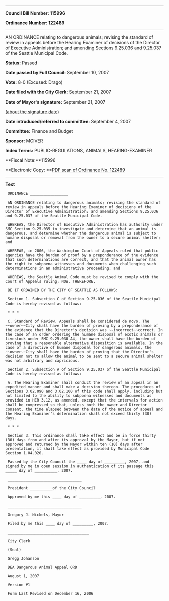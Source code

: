 

********

**Council Bill Number: 115996**
   
**Ordinance Number: 122489**
********

 AN ORDINANCE relating to dangerous animals; revising the standard of review in appeals before the Hearing Examiner of decisions of the Director of Executive Administration; and amending Sections 9.25.036 and 9.25.037 of the Seattle Municipal Code.

**Status:** Passed
   
**Date passed by Full Council:** September 10, 2007
   
**Vote:** 8-0 (Excused: Drago)
   
**Date filed with the City Clerk:** September 21, 2007
   
**Date of Mayor's signature:** September 21, 2007
   
[(about the signature date)](/~public/approvaldate.htm)
   
   
   
**Date introduced/referred to committee:** September 4, 2007
   
**Committee:** Finance and Budget
   
**Sponsor:** MCIVER
   
   
**Index Terms:** PUBLIC-REGULATIONS, ANIMALS, HEARING-EXAMINER

**Fiscal Note:**115996

**Electronic Copy: **[PDF scan of Ordinance No. 122489](/~archives/Ordinances/Ord_122489.pdf)

********

**Text**
   
```
 ORDINANCE _________________

 AN ORDINANCE relating to dangerous animals; revising the standard of review in appeals before the Hearing Examiner of decisions of the Director of Executive Administration; and amending Sections 9.25.036 and 9.25.037 of the Seattle Municipal Code.

 WHEREAS, the Director of Executive Administration has authority under SMC Section 9.25.035 to investigate and determine that an animal is dangerous, and determine whether the dangerous animal is subject to humane disposal or removal from the owner to a secure animal shelter; and

 WHEREAS, in 2006, the Washington Court of Appeals ruled that public agencies have the burden of proof by a preponderance of the evidence that such determinations are correct, and that the animal owner has the right to subpoena witnesses and documents when challenging such determinations in an administrative proceeding; and

 WHEREAS, the Seattle Animal Code must be revised to comply with the Court of Appeals ruling; NOW, THEREFORE,

 BE IT ORDAINED BY THE CITY OF SEATTLE AS FOLLOWS:

 Section 1. Subsection C of Section 9.25.036 of the Seattle Municipal Code is hereby revised as follows:

 * * *

 C. Standard of Review. Appeals shall be considered de novo. The ~~owner~~City shall have the burden of proving by a preponderance of the evidence that the Director's decision was ~~incorrect~~correct. In the case of an order ordering the humane disposal of exotic animals or livestock under SMC 9.25.030 A4, the owner shall have the burden of proving that a reasonable alternative disposition is available. In the case of a directive of humane disposal for dangerous animals, the ~~owner~~City shall have the burden of proving that the Director's decision not to allow the animal to be sent to a secure animal shelter was not arbitrary and capricious.

 Section 2. Subsection A of Section 9.25.037 of the Seattle Municipal Code is hereby revised as follows:

 A. The Hearing Examiner shall conduct the review of an appeal in an expedited manner and shall make a decision thereon. The procedures of Sections 3.02.090 and 3.02.100 of this code shall apply, including but not limited to the ability to subpoena witnesses and documents as provided in HER 3.12, as amended, except that the intervals for action shall be compressed so that, unless both the owner and Director consent, the time elapsed between the date of the notice of appeal and the Hearing Examiner's determination shall not exceed thirty (30) days.

 * * *

 Section 3. This ordinance shall take effect and be in force thirty (30) days from and after its approval by the Mayor, but if not approved and returned by the Mayor within ten (10) days after presentation, it shall take effect as provided by Municipal Code Section 1.04.020.

 Passed by the City Council the ____ day of _________, 2007, and signed by me in open session in authentication of its passage this _____ day of __________, 2007.

 _________________________________

 President __________of the City Council

 Approved by me this ____ day of _________, 2007.

 _________________________________

 Gregory J. Nickels, Mayor

 Filed by me this ____ day of _________, 2007.

 ____________________________________

 City Clerk

 (Seal)

 Gregg Johanson

 DEA Dangerous Animal Appeal ORD

 August 1, 2007

 Version #1

 Form Last Revised on December 16, 2006

```
